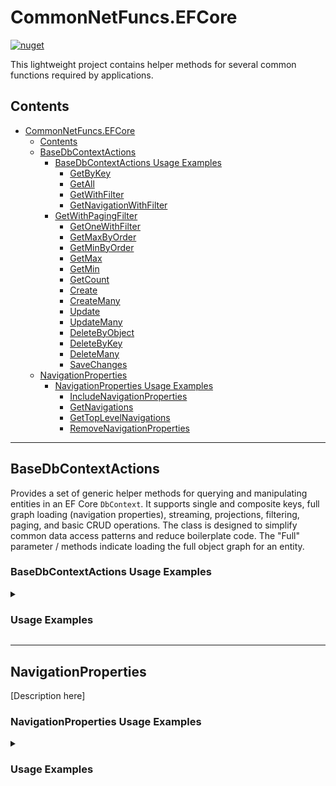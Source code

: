 # CommonNetFuncs.EFCore

[![nuget](https://img.shields.io/nuget/dt/CommonNetFuncs.EFCore)](https://www.nuget.org/packages/CommonNetFuncs.EFCore/)

This lightweight project contains helper methods for several common functions required by applications.

## Contents

- [CommonNetFuncs.EFCore](#commonnetfuncsefcore)
  - [Contents](#contents)
  - [BaseDbContextActions](#basedbcontextactions)
    - [BaseDbContextActions Usage Examples](#basedbcontextactions-usage-examples)
      - [GetByKey](#getbykey)
      - [GetAll](#getall)
      - [GetWithFilter](#getwithfilter)
      - [GetNavigationWithFilter](#getnavigationwithfilter)
    - [GetWithPagingFilter](#getwithpagingfilter)
      - [GetOneWithFilter](#getonewithfilter)
      - [GetMaxByOrder](#getmaxbyorder)
      - [GetMinByOrder](#getminbyorder)
      - [GetMax](#getmax)
      - [GetMin](#getmin)
      - [GetCount](#getcount)
      - [Create](#create)
      - [CreateMany](#createmany)
      - [Update](#update)
      - [UpdateMany](#updatemany)
      - [DeleteByObject](#deletebyobject)
      - [DeleteByKey](#deletebykey)
      - [DeleteMany](#deletemany)
      - [SaveChanges](#savechanges)
  - [NavigationProperties](#navigationproperties)
    - [NavigationProperties Usage Examples](#navigationproperties-usage-examples)
      - [IncludeNavigationProperties](#includenavigationproperties)
      - [GetNavigations](#getnavigations)
      - [GetTopLevelNavigations](#gettoplevelnavigations)
      - [RemoveNavigationProperties](#removenavigationproperties)

---

## BaseDbContextActions

Provides a set of generic helper methods for querying and manipulating entities in an EF Core `DbContext`. It supports single and composite keys, full graph loading (navigation properties), streaming, projections, filtering, paging, and basic CRUD operations. The class is designed to simplify common data access patterns and reduce boilerplate code. The "Full" parameter / methods indicate loading the full object graph for an entity.

### BaseDbContextActions Usage Examples

<details>
<summary><h3>Usage Examples</h3></summary>

#### GetByKey

Retrieves a single entity by its primary key. Supports both full (with navigation properties) and simple queries.

```cs
public class TestEntity
{
    public int Id { get; set; } // Primary key
    public required string Name { get; set; }
    public DateTime CreatedDate { get; set; }
    public ICollection<TestEntityDetail>? Details { get; set; }
}

// Retrieve an entity by its primary key
BaseDbContextActions<TestEntity, TestDbContext> actions = new(serviceProvider);
TestEntity? entity = await actions.GetByKey(full: false, primaryKey: 1);
```

#### GetAll

Retrieves all entities from the database. Can optionally include navigation properties and control entity tracking.

```cs
public class TestEntity
{
    public int Id { get; set; } // Primary key
    public required string Name { get; set; }
    public DateTime CreatedDate { get; set; }
    public ICollection<TestEntityDetail>? Details { get; set; }
}

// Retrieve all entities, optionally including navigation properties and tracking
BaseDbContextActions<TestEntity, TestDbContext> actions = new(serviceProvider);
List<TestEntity>? entities = await actions.GetAll(full: true, trackEntities: false); // Gets all entities without tracking them
```

#### GetWithFilter

Retrieves entities matching a specified filter expression. Supports full graph loading and projections.

```cs
public class TestEntity
{
    public int Id { get; set; } // Primary key
    public required string Name { get; set; }
    public DateTime CreatedDate { get; set; }
    public ICollection<TestEntityDetail>? Details { get; set; }
}

// Retrieve entities matching a filter
BaseDbContextActions<TestEntity, TestDbContext> actions = new(serviceProvider);
List<TestEntity>? filtered = await actions.GetWithFilter(full: false, whereExpression: x => x.Name == "Target"); // Returns entities where Name == "Target"
```

#### GetNavigationWithFilter

Retrieves entities matching a specified filter expression. Supports full graph loading and projections.

```cs
public class TestEntity
{
    public int Id { get; set; } // Primary key
    public required string Name { get; set; }
    public DateTime CreatedDate { get; set; }
    public ICollection<TestEntityDetail>? Details { get; set; }
}

public class TestEntityDetail
{
    public int Id { get; set; }
    public required string Description { get; set; }
    public int TestEntityId { get; set; }

    [JsonIgnore]
    public TestEntity? TestEntity { get; set; }
}

// Retrieve entities matching a filter
BaseDbContextActions<TestEntity, TestDbContext> actions = new(serviceProvider);

Expression<Func<TestEntityDetail, bool>> where = x => x.TestEntityId == 1;
Expression<Func<TestEntityDetail, TestEntity>> select = x => x.TestEntity!;

List<TestEntity>? filtered = await actions.GetNavigationWithFilter(full: false, where, select); // Returns test entity via navigation property on TestEntityDetail
```

### GetWithPagingFilter

Gets entities matching a specified filter expression by pages with the specified skip and page size parameters.

```cs
public class TestEntity
{
    public int Id { get; set; } // Primary key
    public required string Name { get; set; }
    public DateTime CreatedDate { get; set; }
    public ICollection<TestEntityDetail>? Details { get; set; }
}

public sealed class GenericPagingModel<T> where T : class
{
    public GenericPagingModel()
    {
        Entities = [];
    }
    public List<T> Entities { get; set; }
    public int TotalRecords { get; set; }
}

GenericPagingModel<TestEntity> result = await testContext.GetWithPagingFilter(whereExpression: _ => true, selectExpression: x => x, orderByString: nameof(TestEntity.Id), skip: 1, pageSize: 2); // Skips first match and takes 2nd and 3rd record ordered by Id
```

#### GetOneWithFilter

Retrieves a single entity matching a filter expression. Returns null if not found.

```cs
public class TestEntity
{
    public int Id { get; set; } // Primary key
    public required string Name { get; set; }
    public DateTime CreatedDate { get; set; }
    public ICollection<TestEntityDetail>? Details { get; set; }
}

// Retrieve a single entity by filter
BaseDbContextActions<TestEntity, TestDbContext> actions = new(serviceProvider);
TestEntity? entity = await actions.GetOneWithFilter(x => x.Id == 1); // Returns first entity where Id == 1
```

#### GetMaxByOrder

Retrieves the entity with the maximum value for a specified property, optionally filtered.

```cs
public class TestEntity
{
    public int Id { get; set; } // Primary key
    public required string Name { get; set; }
    public DateTime CreatedDate { get; set; }
    public ICollection<TestEntityDetail>? Details { get; set; }
}

// Retrieve the entity with the maximum Id
BaseDbContextActions<TestEntity, TestDbContext> actions = new(serviceProvider);
TestEntity? maxEntity = await actions.GetMaxByOrder(full: false, whereExpression: _ => true, descendingOrderEpression: x => x.Id);
```

#### GetMinByOrder

Retrieves the entity with the minimum value for a specified property, optionally filtered.

```cs
public class TestEntity
{
    public int Id { get; set; } // Primary key
    public required string Name { get; set; }
    public DateTime CreatedDate { get; set; }
    public ICollection<TestEntityDetail>? Details { get; set; }
}

// Retrieve the entity with the minimum Id
BaseDbContextActions<TestEntity, TestDbContext> actions = new(serviceProvider);
TestEntity? minEntity = await actions.GetMinByOrder(_ => true, x => x.Id);
```

#### GetMax

Returns the maximum value of a specified property for entities matching a filter.

```cs
public class TestEntity
{
    public int Id { get; set; } // Primary key
    public required string Name { get; set; }
    public DateTime CreatedDate { get; set; }
    public ICollection<TestEntityDetail>? Details { get; set; }
}

// Get the maximum Id value
BaseDbContextActions<TestEntity, TestDbContext> actions = new(serviceProvider);
int maxId = await actions.GetMax(_ => true, x => x.Id);
```

#### GetMin

Returns the minimum value of a specified property for entities matching a filter.

```cs
public class TestEntity
{
    public int Id { get; set; } // Primary key
    public required string Name { get; set; }
    public DateTime CreatedDate { get; set; }
    public ICollection<TestEntityDetail>? Details { get; set; }
}

// Get the minimum Id value
BaseDbContextActions<TestEntity, TestDbContext> actions = new(serviceProvider);
int minId = await actions.GetMin(_ => true, x => x.Id);
```

#### GetCount

Returns the count of entities matching a filter.

```cs
// Count all entities
BaseDbContextActions<TestEntity, TestDbContext> actions = new(serviceProvider);
int count = await actions.GetCount(_ => true);
```

#### Create

Adds a new entity to the context.

```cs
public class TestEntity
{
    public int Id { get; set; } // Primary key
    public required string Name { get; set; }
    public DateTime CreatedDate { get; set; }
    public ICollection<TestEntityDetail>? Details { get; set; }
}

// Add a new entity
BaseDbContextActions<TestEntity, TestDbContext> actions = new(serviceProvider);
await actions.Create(new TestEntity { Name = "New" });
await actions.SaveChanges();
```

#### CreateMany

Adds multiple new entities to the context.

```cs
public class TestEntity
{
    public int Id { get; set; } // Primary key
    public required string Name { get; set; }
    public DateTime CreatedDate { get; set; }
    public ICollection<TestEntityDetail>? Details { get; set; }
}

// Add multiple entities
BaseDbContextActions<TestEntity, TestDbContext> actions = new(serviceProvider);
await actions.CreateMany(new List<TestEntity> { new() { Name = "A" }, new() { Name = "B" } });
await actions.SaveChanges();
```

#### Update

Updates an existing entity in the context.

```cs
public class TestEntity
{
    public int Id { get; set; } // Primary key
    public required string Name { get; set; }
    public DateTime CreatedDate { get; set; }
    public ICollection<TestEntityDetail>? Details { get; set; }
}

// Update an entity
BaseDbContextActions<TestEntity, TestDbContext> actions = new(serviceProvider); entity.Name = "Updated";
actions.Update(entity);
await actions.SaveChanges();
```

#### UpdateMany

Updates multiple entities in the context.

```cs
// Update multiple entities
BaseDbContextActions<TestEntity, TestDbContext> actions = new(serviceProvider);
actions.UpdateMany(entities); // Entities here is multiple changed entities
await actions.SaveChanges();
```

#### DeleteByObject

Removes an entity from the context.

```cs
// Delete an entity by object
BaseDbContextActions<TestEntity, TestDbContext> actions = new(serviceProvider);
actions.DeleteByObject(entity);
await actions.SaveChanges();
```

#### DeleteByKey

Removes an entity by its primary key.

```cs
// Delete an entity by key
BaseDbContextActions<TestEntity, TestDbContext> actions = new(serviceProvider);
bool deleted = await actions.DeleteByKey(entity.Id);
await actions.SaveChanges();
```

#### DeleteMany

Removes multiple entities from the context.

```cs
// Delete multiple entities
BaseDbContextActions<TestEntity, TestDbContext> actions = new(serviceProvider);
actions.DeleteMany(entities);
await actions.SaveChanges();
```

#### SaveChanges

Commits all changes made in the context to the database.

```cs
// Save changes to the database
BaseDbContextActions<TestEntity, TestDbContext> actions = new(serviceProvider);
bool success = await actions.SaveChanges();
```

</details>

---

## NavigationProperties

[Description here]

### NavigationProperties Usage Examples

<details>
<summary><h3>Usage Examples</h3></summary>

#### IncludeNavigationProperties

[Method Description here]

```cs
//Code example here
```

#### GetNavigations

[Method Description here]

```cs
//Code example here
```

#### GetTopLevelNavigations

[Method Description here]

```cs
//Code example here
```

#### RemoveNavigationProperties

[Method Description here]

```cs
//Code example here
```

</details>
